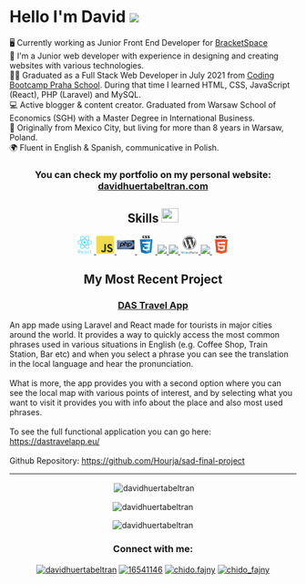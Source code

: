 <h1> Hello I'm David <img src = "https://raw.githubusercontent.com/MartinHeinz/MartinHeinz/master/wave.gif" width = 50px> </h1>
🖥️ Currently working as Junior Front End Developer for <a href="https://www.linkedin.com/company/bracketspace/">BracketSpace</a>
<br>
👦 I'm a Junior web developer with experience in designing and creating websites with various technologies. 
<br>
👨‍🎓 Graduated as a Full Stack Web Developer in July 2021 from <a href="https://www.codingbootcamp.cz/">Coding Bootcamp Praha School</a>. During that time I learned HTML, CSS, JavaScript (React), PHP (Laravel) and MySQL. 
<br>
💻 Active blogger & content creator. Graduated from Warsaw School of Economics (SGH) with a Master Degree in International Business. 
<br>
🌮 Originally from Mexico City, but living for more than 8 years in Warsaw, Poland.
<br>
🌍 Fluent in English & Spanish, communicative in Polish.
<br>
<h3 align="center">You can check my portfolio on my personal website: <br><a href="https://davidhuertabeltran.com/">davidhuertabeltran.com</a></h3>

<h2 align="center"> Skills <img src="https://media2.giphy.com/media/QssGEmpkyEOhBCb7e1/giphy.gif?cid=ecf05e47a0n3gi1bfqntqmob8g9aid1oyj2wr3ds3mg700bl&rid=giphy.gif" width=30px height=25px> </h2>
<p align="center">
<a href= https://github.com/davidhuertabeltran?tab=repositories&q=&type=&language=reactjs&sort= > <img width ='32px' src ='https://raw.githubusercontent.com/devicons/devicon/master/icons/react/react-original-wordmark.svg'> </a>
<a href= https://github.com/davidhuertabeltran?tab=repositories&q=&type=&language=javascript&sort= > <img width ='32px' src ='https://raw.githubusercontent.com/devicons/devicon/master/icons/javascript/javascript-original.svg'> </a>
<a href= https://github.com/davidhuertabeltran?tab=repositories&q=&type=&language=php&sort= > <img width ='32px' src ='https://raw.githubusercontent.com/devicons/devicon/master/icons/php/php-original.svg'> </a>
<a href= https://github.com/davidhuertabeltran?tab=repositories&q=&type=&language=css&sort= > <img width ='32px' src ='https://raw.githubusercontent.com/devicons/devicon/master/icons/css3/css3-original-wordmark.svg'> </a>
<a href= https://github.com/davidhuertabeltran?tab=repositories&q=&type=&language=sass&sort= > <img width ='32px' src ='https://raw.githubusercontent.com/rahulbanerjee26/githubAboutMeGenerator/main/icons/sass.svg'> </a>
<a href= https://github.com/davidhuertabeltran?tab=repositories&q=&type=&language=git&sort= > <img width ='32px' src ='https://www.vectorlogo.zone/logos/git-scm/git-scm-icon.svg'> </a>
<a href= https://github.com/davidhuertabeltran?tab=repositories&q=&type=&language=wordpress&sort= > <img width ='32px' src ='https://raw.githubusercontent.com/devicons/devicon/master/icons/wordpress/wordpress-original.svg'> </a>
<a href= https://github.com/davidhuertabeltran?tab=repositories&q=&type=&language=laravel&sort= > <img width ='32px' src ='https://raw.githubusercontent.com/rahulbanerjee26/githubAboutMeGenerator/main/icons/laravel.svg'> </a>
<a href= https://github.com/davidhuertabeltran?tab=repositories&q=&type=&language=html&sort= > <img width ='32px' src ='https://raw.githubusercontent.com/devicons/devicon/master/icons/html5/html5-original-wordmark.svg'> </a>
</p>

<h2 align="center"> My Most Recent Project </h2>

<h3 align="center"><a href="https://dastravelapp.eu/">DAS Travel App</a></h3>

An app made using Laravel and React made for tourists in major cities around the world. It provides a way to quickly access the most common phrases used in various situations in English (e.g. Coffee Shop, Train Station, Bar etc) and when you select a phrase you can see the translation in the local language and hear the pronunciation.
<br>
<br>
What is more, the app provides you with a second option where you can see the local map with various points of interest, and by selecting what you want to visit it provides you with info about the place and also most used phrases.
<br>
<br>
To see the full functional application you can go here: https://dastravelapp.eu/
<br>
<br>
Github Repository: https://github.com/Hourja/sad-final-project

<hr>

<p align="center">&nbsp;<img align="center" src="https://github-readme-stats.vercel.app/api?username=davidhuertabeltran&show_icons=true&locale=en" alt="davidhuertabeltran" /></p>
<p align="center"><img align="center" src="https://github-readme-stats.vercel.app/api/top-langs?username=davidhuertabeltran&show_icons=true&locale=en&layout=compact" alt="davidhuertabeltran" /></p>
<p align="center"><img align="center" src="https://github-readme-streak-stats.herokuapp.com/?user=davidhuertabeltran&" alt="davidhuertabeltran" /></p>

<h3 align="center">Connect with me:</h3>
<p align="center">
<a href="https://linkedin.com/in/davidhuertabeltran" target="_blank"><img align="center" src="https://raw.githubusercontent.com/rahuldkjain/github-profile-readme-generator/master/src/images/icons/Social/linked-in-alt.svg" alt="davidhuertabeltran" height="30" width="40" /></a>
<a href="https://stackoverflow.com/users/16541146" target="_blank"><img align="center" src="https://raw.githubusercontent.com/rahuldkjain/github-profile-readme-generator/master/src/images/icons/Social/stack-overflow.svg" alt="16541146" height="30" width="40" /></a>
<a href="https://fb.com/chido.fajny" target="_blank"><img align="center" src="https://raw.githubusercontent.com/rahuldkjain/github-profile-readme-generator/master/src/images/icons/Social/facebook.svg" alt="chido.fajny" height="30" width="40" /></a>
<a href="https://instagram.com/chido_fajny" target="_blank"><img align="center" src="https://raw.githubusercontent.com/rahuldkjain/github-profile-readme-generator/master/src/images/icons/Social/instagram.svg" alt="chido_fajny" height="30" width="40" /></a>
</p>


<!--
**davidhuertabeltran/davidhuertabeltran** is a ✨ _special_ ✨ repository because its `README.md` (this file) appears on your GitHub profile.

Here are some ideas to get you started:

- 🔭 I’m currently working on ...
- 🌱 I’m currently learning ...
- 👯 I’m looking to collaborate on ...
- 🤔 I’m looking for help with ...
- 💬 Ask me about ...
- 📫 How to reach me: ...
- 😄 Pronouns: ...
- ⚡ Fun fact: ...
-->
